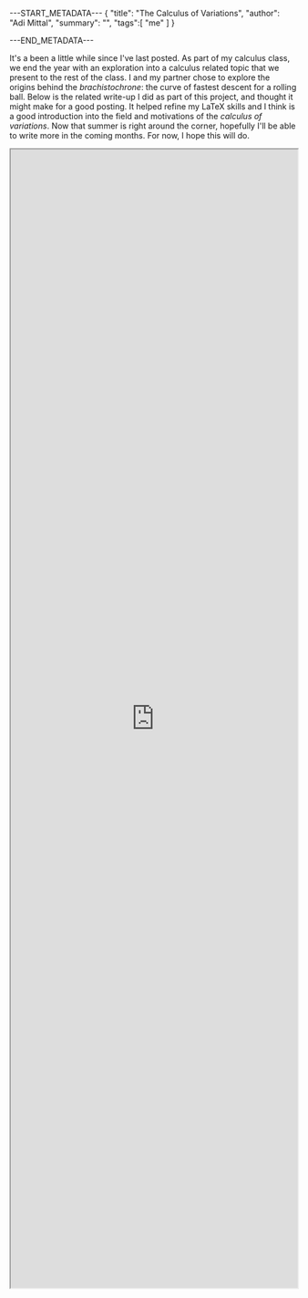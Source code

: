 ---START_METADATA---
{
  "title": "The Calculus of Variations",
  "author": "Adi Mittal",
  "summary": "",
  "tags":[
    "me"
  ]
}


---END_METADATA---

It's a been a little while since I've last posted. As part of my calculus class, we end the year with an exploration into a calculus related topic that we present to the rest of the class. I and my partner chose to explore the origins behind the _brachistochrone_: the curve of fastest descent for a rolling ball. Below is the related write-up I did as part of this project, and thought it might make for a good posting. It helped refine my LaTeX skills and I think is a good introduction into the field and motivations of the _calculus of variations_. Now that summer is right around the corner, hopefully I'll be able to write more in the coming months. For now, I hope this will do. 



<object data="/img/The_Brachistochrone_and_the_Calculus_of_Variations.pdf" type="application/pdf" width=100% height="895px">
    <iframe src="https://docs.google.com/viewer?url=https://mittal.ai/docs/resume.pdf&embedded=true" width="100%" height="2000px"></iframe>
</object>
